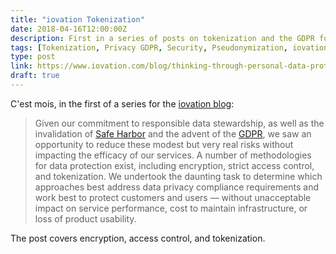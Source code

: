 ```yaml
---
title: "iovation Tokenization"
date: 2018-04-16T12:00:00Z
description: First in a series of posts on tokenization and the GDPR for iovation.
tags: [Tokenization, Privacy GDPR, Security, Pseudonymization, iovation, Safe Harbor]
type: post
link: https://www.iovation.com/blog/thinking-through-personal-data-protection
draft: true
---
```


C'est mois, in the first of a series for the [iovation blog](https://www.iovation.com/blog):

> Given our commitment to responsible data stewardship, as well as the
> invalidation of [Safe Harbor] and the advent of the [GDPR], we saw an
> opportunity to reduce these modest but very real risks without impacting the
> efficacy of our services. A number of methodologies for data protection exist,
> including encryption, strict access control, and tokenization. We undertook
> the daunting task to determine which approaches best address data privacy
> compliance requirements and work best to protect customers and users — without
> unacceptable impact on service performance, cost to maintain infrastructure,
> or loss of product usability.

The post covers encryption, access control, and tokenization.

[Safe Harbor]: https://en.wikipedia.org/wiki/International_Safe_Harbor_Privacy_Principles "Wikipedia: “International Safe Harbor Privacy Principles”"
[GDPR]: https://en.wikipedia.org/wiki/General_Data_Protection_Regulation "Wikipedia: “General Data Protection Regulation”"
